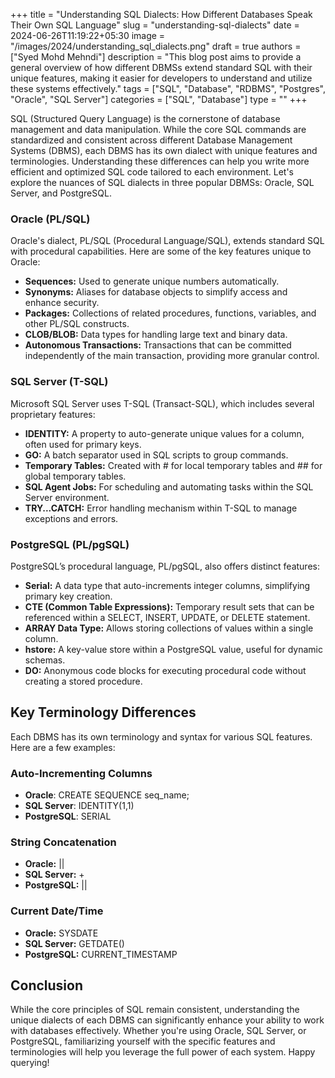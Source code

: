 +++
title = "Understanding SQL Dialects: How Different Databases Speak Their Own SQL Language"
slug = "understanding-sql-dialects"
date = 2024-06-26T11:19:22+05:30
image = "/images/2024/understanding_sql_dialects.png"
draft = true
authors = ["Syed Mohd Mehndi"]
description = "This blog post aims to provide a general overview of how different DBMSs extend standard SQL with their unique features, making it easier for developers to understand and utilize these systems effectively."
tags = ["SQL", "Database", "RDBMS", "Postgres", "Oracle", "SQL Server"]
categories = ["SQL", "Database"]
type = ""
+++

SQL (Structured Query Language) is the cornerstone of database management and data manipulation. While the core SQL commands are standardized and consistent across different Database Management Systems (DBMS), each DBMS has its own dialect with unique features and terminologies. Understanding these differences can help you write more efficient and optimized SQL code tailored to each environment. Let's explore the nuances of SQL dialects in three popular DBMSs: Oracle, SQL Server, and PostgreSQL.

### Oracle (PL/SQL)
Oracle's dialect, PL/SQL (Procedural Language/SQL), extends standard SQL with procedural capabilities. Here are some of the key features unique to Oracle:

- **Sequences:** Used to generate unique numbers automatically.
- **Synonyms:** Aliases for database objects to simplify access and enhance security.
- **Packages:** Collections of related procedures, functions, variables, and other PL/SQL constructs.
- **CLOB/BLOB:** Data types for handling large text and binary data.
- **Autonomous Transactions:** Transactions that can be committed independently of the main transaction, providing more granular control.

### SQL Server (T-SQL)
Microsoft SQL Server uses T-SQL (Transact-SQL), which includes several proprietary features:

- **IDENTITY:** A property to auto-generate unique values for a column, often used for primary keys.
- **GO:** A batch separator used in SQL scripts to group commands.
- **Temporary Tables:** Created with # for local temporary tables and ## for global temporary tables.
- **SQL Agent Jobs:** For scheduling and automating tasks within the SQL Server environment.
- **TRY...CATCH:** Error handling mechanism within T-SQL to manage exceptions and errors.

### PostgreSQL (PL/pgSQL)
PostgreSQL’s procedural language, PL/pgSQL, also offers distinct features:

- **Serial:** A data type that auto-increments integer columns, simplifying primary key creation.
- **CTE (Common Table Expressions):** Temporary result sets that can be referenced within a SELECT, INSERT, UPDATE, or DELETE statement.
- **ARRAY Data Type:** Allows storing collections of values within a single column.
- **hstore:** A key-value store within a PostgreSQL value, useful for dynamic schemas.
- **DO:** Anonymous code blocks for executing procedural code without creating a stored procedure.

## Key Terminology Differences
Each DBMS has its own terminology and syntax for various SQL features. Here are a few examples:

### Auto-Incrementing Columns

- **Oracle**: CREATE SEQUENCE seq_name;
- **SQL Server**: IDENTITY(1,1)
- **PostgreSQL**: SERIAL

### String Concatenation

- **Oracle:** ||
- **SQL Server:** +
- **PostgreSQL:** ||

### Current Date/Time

- **Oracle:** SYSDATE
- **SQL Server:** GETDATE()
- **PostgreSQL:** CURRENT_TIMESTAMP

## Conclusion
While the core principles of SQL remain consistent, understanding the unique dialects of each DBMS can significantly enhance your ability to work with databases effectively. Whether you're using Oracle, SQL Server, or PostgreSQL, familiarizing yourself with the specific features and terminologies will help you leverage the full power of each system. Happy querying!